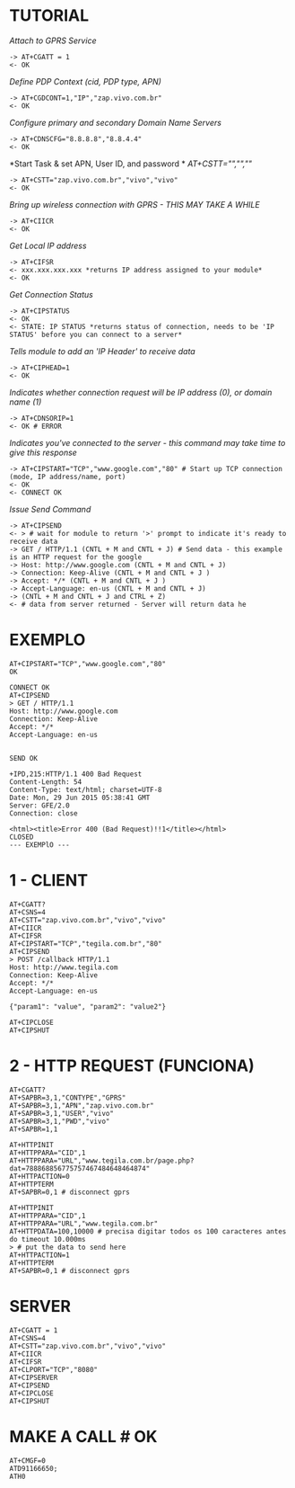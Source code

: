 # TUTORIAL #
*Attach to GPRS Service*
```
-> AT+CGATT = 1
<- OK
```

*Define PDP Context (cid, PDP type, APN)*
```
-> AT+CGDCONT=1,"IP","zap.vivo.com.br"
<- OK
```

*Configure primary and secondary Domain Name Servers*
```
-> AT+CDNSCFG="8.8.8.8","8.8.4.4" 
<- OK
```

*Start Task & set APN, User ID, and password *
*AT+CSTT="<Your APN Name>","<User ID>","<PASSWORD>"*
```
-> AT+CSTT="zap.vivo.com.br","vivo","vivo"
<- OK
```

*Bring up wireless connection with GPRS - THIS MAY TAKE A WHILE*
```
-> AT+CIICR
<- OK
```

*Get Local IP address*
```
-> AT+CIFSR
<- xxx.xxx.xxx.xxx *returns IP address assigned to your module*
<- OK
```

*Get Connection Status*
```
-> AT+CIPSTATUS
<- OK
<- STATE: IP STATUS *returns status of connection, needs to be 'IP STATUS' before you can connect to a server*
```

*Tells module to add an 'IP Header' to receive data*
```
-> AT+CIPHEAD=1
<- OK
```

*Indicates whether connection request will be IP address (0), or domain name (1)*
```
-> AT+CDNSORIP=1 
<- OK # ERROR
```
*Indicates you've connected to the server - this command may take time to give this response*
```
-> AT+CIPSTART="TCP","www.google.com","80" # Start up TCP connection (mode, IP address/name, port)
<- OK
<- CONNECT OK
```

*Issue Send Command*
```
-> AT+CIPSEND
<- > # wait for module to return '>' prompt to indicate it's ready to receive data
-> GET / HTTP/1.1 (CNTL + M and CNTL + J) # Send data - this example is an HTTP request for the google
-> Host: http://www.google.com (CNTL + M and CNTL + J)
-> Connection: Keep-Alive (CNTL + M and CNTL + J )
-> Accept: */* (CNTL + M and CNTL + J )
-> Accept-Language: en-us (CNTL + M and CNTL + J)
-> (CNTL + M and CNTL + J and CTRL + Z)
<- # data from server returned - Server will return data he
```

# EXEMPLO #
```
AT+CIPSTART="TCP","www.google.com","80"
OK

CONNECT OK
AT+CIPSEND
> GET / HTTP/1.1
Host: http://www.google.com
Connection: Keep-Alive
Accept: */*
Accept-Language: en-us


SEND OK

+IPD,215:HTTP/1.1 400 Bad Request
Content-Length: 54
Content-Type: text/html; charset=UTF-8
Date: Mon, 29 Jun 2015 05:38:41 GMT
Server: GFE/2.0
Connection: close

<html><title>Error 400 (Bad Request)!!1</title></html>
CLOSED
--- EXEMPlO ---
```

# 1 - CLIENT #
```
AT+CGATT?
AT+CSNS=4
AT+CSTT="zap.vivo.com.br","vivo","vivo"  
AT+CIICR
AT+CIFSR
AT+CIPSTART="TCP","tegila.com.br","80"
AT+CIPSEND
> POST /callback HTTP/1.1
Host: http://www.tegila.com
Connection: Keep-Alive
Accept: */*
Accept-Language: en-us

{"param1": "value", "param2": "value2"}

AT+CIPCLOSE
AT+CIPSHUT
```

# 2 - HTTP REQUEST (FUNCIONA) #
```
AT+CGATT?
AT+SAPBR=3,1,"CONTYPE","GPRS"
AT+SAPBR=3,1,"APN","zap.vivo.com.br"
AT+SAPBR=3,1,"USER","vivo"
AT+SAPBR=3,1,"PWD","vivo"
AT+SAPBR=1,1
```
```
AT+HTTPINIT
AT+HTTPPARA="CID",1
AT+HTTPPARA="URL","www.tegila.com.br/page.php?dat=788868856775757467484648464874"
AT+HTTPACTION=0 
AT+HTTPTERM
AT+SAPBR=0,1 # disconnect gprs
```
```
AT+HTTPINIT
AT+HTTPPARA="CID",1
AT+HTTPPARA="URL","www.tegila.com.br"
AT+HTTPDATA=100,10000 # precisa digitar todos os 100 caracteres antes do timeout 10.000ms
> # put the data to send here
AT+HTTPACTION=1
AT+HTTPTERM
AT+SAPBR=0,1 # disconnect gprs
```
# SERVER #
```
AT+CGATT = 1
AT+CSNS=4
AT+CSTT="zap.vivo.com.br","vivo","vivo" 
AT+CIICR
AT+CIFSR
AT+CLPORT="TCP","8080"
AT+CIPSERVER
AT+CIPSEND 
AT+CIPCLOSE 
AT+CIPSHUT
```

# MAKE A CALL # OK
```
AT+CMGF=0
ATD91166650;
ATH0
```